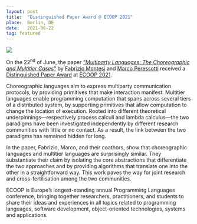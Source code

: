 ```yaml
---
layout: post
title:  "Distinguished Paper Award @ ECOOP 2021"
place:  Berlin, DE
date:   2021-06-22
tag: featured
---
```

<img class="img-fluid mx-auto d-block" src="/images/posts/ecoop2021.jpg">

On the 22<sup>nd</sup> of June, the paper [_"Multiparty Languages: The Choreographic and Multitier Cases"_](/publications/#paper-GMPRSW21) by 
[Fabrizio Montesi](/people.html#fm) and [Marco Peressotti](/people.html#mp) received a [Distinguished Paper Award](https://2021.ecoop.org/details/ecoop-2021-ecoop-research-papers/9/Multiparty-Languages-the-Choreographic-and-Multitier-Cases) at [ECOOP 2021](https://2021.ecoop.org/).

<!--more-->

Choreographic languages aim to express multiparty communication protocols, by providing primitives that make interaction manifest. Multitier languages enable programming computation that spans across several tiers of a distributed system, by supporting primitives that allow computation to change the location of execution. Rooted into different theoretical underpinnings—respectively process calculi and lambda calculus—the two paradigms have been investigated independently by different research communities with little or no contact. As a result, the link between the two paradigms has remained hidden for long.

In the paper, Fabrizio, Marco, and their coathors, show that choreographic languages and multitier languages are surprisingly similar. They substantiate their claim by isolating the core abstractions that differentiate the two approaches and by providing algorithms that translate one into the other in a straightforward way. This work paves the way for joint research and cross-fertilisation among the two communities.

ECOOP is Europe’s longest-standing annual Programming Languages conference, bringing together researchers, practitioners, and students to share their ideas and experiences in all topics related to programming languages, software development, object-oriented technologies, systems and applications.